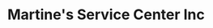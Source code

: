 ---
title: "Martine's Service Center Inc"
url: /middletown/martines-service-center-inc-route-211-east-16/
shop: car repair
---